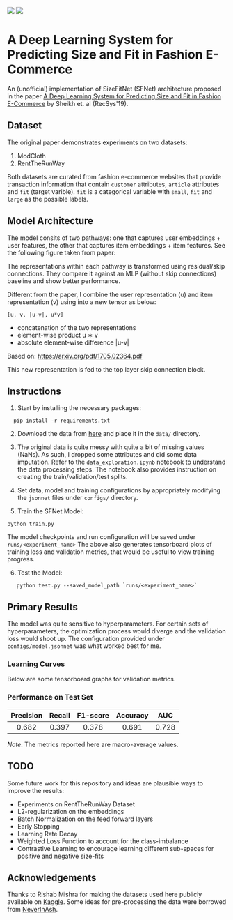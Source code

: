 ![](https://img.shields.io/badge/python-3.6-brightgreen.svg) ![](https://img.shields.io/badge/pytorch-1.2.0-orange.svg)

# A Deep Learning System for Predicting Size and Fit in Fashion E-Commerce

An (unofficial) implementation of SizeFitNet (SFNet) architecture proposed in the paper [A Deep Learning System for Predicting Size and Fit in Fashion E-Commerce](https://arxiv.org/pdf/1907.09844.pdf) by Sheikh et. al (RecSys'19).

## Dataset
The original paper demonstrates experiments on two datasets:

1. ModCloth
2. RentTheRunWay

Both datasets are curated from fashion e-commerce websites that provide transaction information that contain `customer` attributes, `article` attributes and `fit` (target varible). `fit` is a categorical variable with `small`, `fit` and `large` as the possible labels.

## Model Architecture

The model consits of two pathways: one that captures user embeddings + user features, the other that captures item embeddings + item features. See the following figure taken from paper:



The representations within each pathway is transformed using residual/skip connections. They compare it against an MLP (without skip connections) baseline and show better performance. 

Different from the paper, I combine the user representation (u) and item representation (v) using into a new tensor as below:
```
[u, v, |u-v|, u*v]
```
- concatenation of the two representations
- element-wise product u ∗ v
- absolute element-wise difference |u-v|

Based on: https://arxiv.org/pdf/1705.02364.pdf

This new representation is fed to the top layer skip connection block.

## Instructions

1. Start by installing the necessary packages:
```
  pip install -r requirements.txt
```

2. Download the data from [here](https://www.kaggle.com/rmisra/clothing-fit-dataset-for-size-recommendation) and place it in the `data/` directory.

3. The original data is quite messy with quite a bit of missing values (NaNs). As such, I dropped some attributes and did some data imputation. Refer to the `data_exploration.ipynb` notebook to understand the data processing steps. The notebook also provides instruction on creating the train/validation/test splits. 

4. Set data, model and training configurations by appropriately modifying the `jsonnet` files under `configs/` directory.

5. Train the SFNet Model:
```
python train.py
```
The model checkpoints and run configuration will be saved under `runs/<experiment_name>`
The above also generates tensorboard plots of training loss and validation metrics, that would be useful to view training progress.

6. Test the Model:
```
   python test.py --saved_model_path `runs/<experiment_name>`
```

## Primary Results
The model was quite sensitive to hyperparameters. For certain sets of hyperparameters, the optimization process would diverge and the validation loss would shoot up. The configuration provided under `configs/model.jsonnet` was what worked best for me. 

### Learning Curves
Below are some tensorboard graphs for validation metrics. 



### Performance on Test Set

| Precision| Recall  | F1-score | Accuracy |  AUC  |
|:--------:|:-------:|:--------:|:--------:|:-----:|
| 0.682    | 0.397   |   0.378  | 0.691    | 0.728 | 

*Note*: The metrics reported here are macro-average values. 


## TODO
Some future work for this repository and ideas are plausible ways to improve the results:
* Experiments on RentTheRunWay Dataset
* L2-regularization on the embeddings
* Batch Normalization on the feed forward layers
* Early Stopping
* Learning Rate Decay
* Weighted Loss Function to account for the class-imbalance
* Contrastive Learning to encourage learning different sub-spaces for positive and negative size-fits

## Acknowledgements
Thanks to Rishab Mishra for making the datasets used here publicly available on [Kaggle](https://www.kaggle.com/rmisra/clothing-fit-dataset-for-size-recommendation). Some ideas for pre-processing the data were borrowed from [NeverInAsh](https://github.com/NeverInAsh/fit-recommendation).

